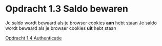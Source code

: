 # Opdracht 1.3 Saldo bewaren

Je saldo wordt bewaard als je browser cookies **aan** hebt staan
Je saldo wordt bewaard als je browser cookies **uit** hebt staan

[Opdracht 1.4 Authenticatie](https://bitbucket.org/Luc_Meijer/bit-roc-assignments/src/master/Opdracht1.04.md?at=master&fileviewer=file-view-default)